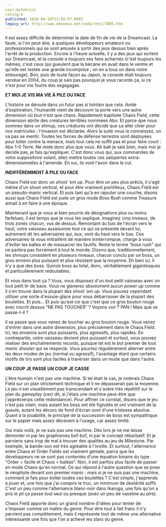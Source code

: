 ```yaml
---
user:Antekrist
rating:4
published: 2010-04-19T13:59:57.000Z
legacy_url: http://www.emunova.net/veda/test/3805.htm
---
```

Il est assez difficile de déterminer la date de fin de vie de la Dreamcast. La faute, si l'on peut dire, à quelques développeurs amateurs ou professionnels qui se sont amusés à sortir des jeux dessus bien après l'arrêt de la production. Encore à l'heure actuelle, il y a des jeux qui sortent sur Dreamcast, et la console a toujours ses fans acharnés (c'est toujours les mêmes, c'est ceux qui gueulent que la bécane en avait dans le ventre et qu'elle est restée une grande incomprise ; on en a tous un dans notre entourage). Bon, puis de toute façon au Japon, la console était toujours vendue en 2004, du coup je sais pas pourquoi je vous raconte ça, si ce n'est pour me foutre des segagagas.  

  

**ET MOI JE VIS MA VIE À PILE OU FACE**  

L'histoire se déroule dans un futur pas si lointain que cela. Avide d'exploration, l'humanité vient de découvrir la porte vers une autre dimension où tout n'est que chaos. Rapidement baptisée Chaos Field, cette dimension abrite des créatures terribles nommées Abo. Et parce que nous sommes dans un shmup, ces créatures ont décidé que ça aller chier pour nos matricules : l'invasion est déclarée. Alors la suite vous la connaissez, on va pas se mentir. Toutes les forces de défense terrestre sont déployées pour lutter contre la menace, mais tout cela ne suffit pas et pour faire court : Abo 1-0 Terre. Ne reste donc plus que vous. Ah bah je sais bien, mais moi je décide pas, je fais qu'expliquer. C'est donc vous qui, aux commandes de votre suppositoire volant, allez mettre toutes ces saloperies extra-dimensionnelles à l'amende. Eh oui, ils vont l'avoir dans le cul.  

  

**INDIFFÉREMMENT À PILE OU FACE**  

Chaos Field est donc un _shoot 'em up_. Pour être un peu plus précis, il s'agit même d'un shoot vertical, et pour être vraiment pointilleux, Chaos Field est un pseudo-manic vertical. Et puis tant qu'à en rajouter une couche, disons aussi que Chaos Field est juste un gros mode _Boss Rush_ comme Treasure aimait à en faire à une époque.  

Maintenant que je vous ai bien pourris de désignations plus ou moins farfelues, il est temps que je vous les explique. Imaginez cinq niveaux, de trois zones chacun, vus de dessus. Remontant du bas de l'écran vers le haut, votre vaisseau assaisonne tout ce qui se présente devant lui, autrement dit les adversaires qui, eux, vont du haut vers le bas. Ces adversaires-là vous mitraillent de manière ininterrompue, charge à vous d'éviter les balles et de massacrer les fautifs. Reste le terme "boss rush" qui ne parlera pas forcément à tout le monde. Disons que, traditionnellement, les shmups consistent en plusieurs niveaux, chacun conclu par un boss, un gros ennemi plus puissant et plus résistant que la moyenne. Eh bien ici, il n'y a que des boss. Quinze boss au total, donc, véritablement gigantesques et particulièrement redoutables.  

Et vous dans tout ça ? Vous, vous disposez d'un tout petit vaisseau avec un tout petit tir de base. Vous ne glanerez absolument aucun _power up_ comme il s'en trouve dans la plupart des _shoot 'em up_. Vous pouvez cependant utiliser une sorte d'essuie-glace pour vous débarrasser de la plupart des boulettes. Et puis... Et puis qu'est-ce que c'est que ce gros bouton rouge avec inscrit dessus "NE PAS TOUCHER" ? Voyons voir ? PAN ! Mais que se passe-t-il ?  

Il se passe que vous venez de toucher au gros bouton rouge. Vous venez d'entrer dans une autre dimension, plus précisément dans le Chaos Field. Ici, les ennemis sont plus puissants, plus agressifs, plus rapides. En contrepartie, votre vaisseau devient plus puissant et surtout, vous pouvez réaliser des enchaînements records, puisque tel est le but premier de tout _manic shooter_ qui se respecte. Vous pourrez régulièrement alterner entre les deux modes de jeu (normal ou agressif), l'avantage étant que certains motifs de tirs sont plus faciles à traverser dans un mode que dans l'autre.  

  

**UN COUP JE PASSE UN COUP JE CASSE**  

L'être humain n'est pas une machine. Si tel était le cas, je noterais Chaos Field sur un plan strictement technique et il ne dépasserait pas la moyenne. Le jeu n'est visuellement pas transcendant et s'avère très répétitif sur le plan du _gameplay_ (ceci dit, si j'étais une machine peut-être que j'apprécierais cette redondance). Pour affiner ce constat, disons que le jeu n'est pas vilain, mais autant les boss ont été fignolés et ont vraiment de la gueule, autant les décors de fond d'écran sont d'une tristesse absolue. Quant à la jouabilité, le principe de la succession de boss est sympathique sur le papier mais assez décevant à l'usage, car assez limité.  

Oui mais voilà, je ne suis pas une machine. Dès lors je ne me laisse démonter ni par les graphismes bof-bof, ni par le concept rébarbatif. Et je parviens sans trop de mal à trouver des qualités au jeu de Milestone. Par exemple, la bande-son est très agréable à l'oreille. Et surtout, l'alternance entre Chaos et Order Fields est vraiment géniale, parce que les développeurs ne se sont pas contentés d'une équation binaire du type "Order = facile et Chaos = balèze". Non, il est parfois plus facile de passer en mode Chaos qu'en normal. Ce qui répond à l'autre question que se pose le néophyte devant son premier manic : mais si je ne suis pas une machine, comment je fais pour éviter toutes ces boulettes ? C'est simple, j'apprends à jouer et, une fois que j'ai compris le truc, un minimum de dextérité suffit. C'est un peu comme l'alternance blanc-noir dans Ikaruga, une fois qu'on a pris le pli ça passe tout seul ou presque (avec un peu de vaseline au pire).  

Chaos Field apporte donc un grand nombre d'idées pour tenter de s'imposer comme un maître du genre. Pour être tout à fait franc il n'y parvient pas complètement, mais il représente tout de même une alternative intéressante une fois que l'on a achevé les stars du genre.